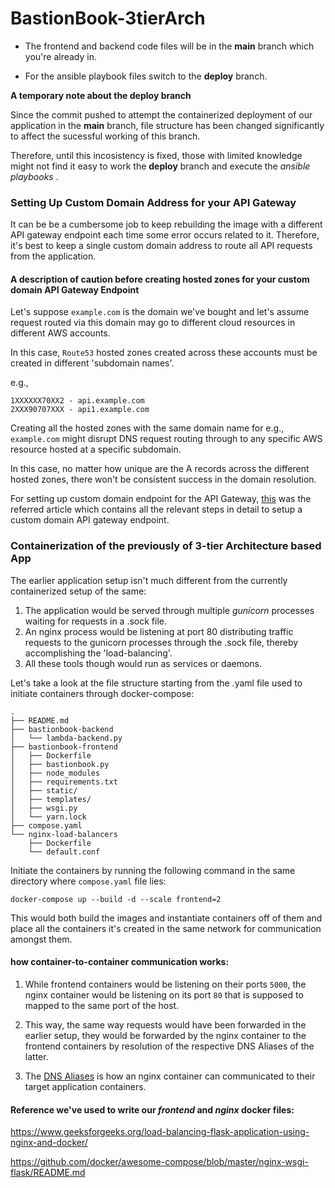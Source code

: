 # BastionBook-3tierArch

* The frontend and backend code files will be in the **main** branch which you're already in.

* For the ansible playbook files switch to the **deploy** branch.

**A temporary note about the deploy branch**

Since the commit pushed to attempt the containerized deployment of our application in the **main** branch, file structure has been changed significantly to affect the sucessful working of this branch.

Therefore, until this incosistency is fixed, those with limited knowledge might not find it easy to work the **deploy** branch and execute the *ansible playbooks* . 

### Setting Up Custom Domain Address for your API Gateway

It can be be a cumbersome job to keep rebuilding the image with a different API gateway endpoint each time some error occurs related to it. Therefore, it's best to keep a single custom domain address to route all API requests from the application.

#### A description of caution before creating hosted zones for your custom domain API Gateway Endpoint

Let's suppose `example.com` is the domain we've bought and let's assume request routed via this domain may go to different cloud resources in different AWS accounts.

In this case, `Route53` hosted zones created across these accounts must be created in different 'subdomain names'.

e.g.,
```
1XXXXXX70XX2 - api.example.com
2XXX90707XXX - api1.example.com
```

Creating all the hosted zones with the same domain name for e.g., `example.com` might disrupt DNS request routing through to any specific AWS resource hosted at a specific subdomain.

In this case, no matter how unique are the A records across the different hosted zones, there won't be consistent success in the domain resolution.

For setting up custom domain endpoint for the API Gateway, [this](https://wenheqi.medium.com/route-api-gateway-api-to-a-custom-domain-name-using-route53-251bc7f6fe75) was the referred article which contains all the relevant steps in detail to setup a custom domain API gateway endpoint.

### Containerization of the previously of 3-tier Architecture based App

The earlier application setup isn't much different from the currently containerized setup of the same:

1) The application would be served through multiple *gunicorn* processes waiting for requests in a .sock file.
2) An nginx process would be listening at port 80 distributing traffic requests to the gunicorn processes through the .sock file, thereby accomplishing the 'load-balancing'.
3) All these tools though would run as services or daemons.

Let's take a look at the file structure starting from the .yaml file used to initiate containers through docker-compose:

```
.
├── README.md
├── bastionbook-backend
│   └── lambda-backend.py
├── bastionbook-frontend
│   ├── Dockerfile
│   ├── bastionbook.py
│   ├── node_modules
│   ├── requirements.txt
│   ├── static/
│   ├── templates/
│   ├── wsgi.py
│   └── yarn.lock
├── compose.yaml
└── nginx-load-balancers
    ├── Dockerfile
    └── default.conf
```

Initiate the containers by running the following command in the same directory where `compose.yaml` file lies:

`docker-compose up --build -d --scale frontend=2`

This would both build the images and instantiate containers off of them and place all the containers it's created in the same network for communication amongst them.

#### how container-to-container communication works:

1) While frontend containers would be listening on their ports `5000`, the nginx container would be listening on its port `80` that is supposed to mapped to the same port of the host.

2) This way, the same way requests would have been forwarded in the earlier setup, they would be forwarded by the nginx container to the frontend containers by resolution of the respective DNS Aliases of the latter.

3) The [DNS Aliases](https://docs.docker.com/get-started/07_multi_container/#start-mysql) is how an nginx container can communicated to their target application containers.

#### Reference we've used to write our *frontend* and *nginx* docker files:

https://www.geeksforgeeks.org/load-balancing-flask-application-using-nginx-and-docker/

https://github.com/docker/awesome-compose/blob/master/nginx-wsgi-flask/README.md
